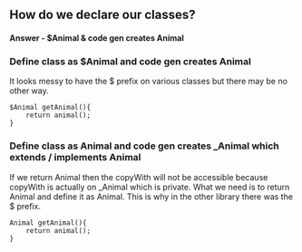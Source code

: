 ## How do we declare our classes?

#### Answer - $Animal & code gen creates Animal


### Define class as $Animal and code gen creates Animal

It looks messy to have the $ prefix on various classes but there may be no other way.

```
$Animal getAnimal(){
    return animal();
}
```

### Define class as Animal and code gen creates _Animal which extends / implements Animal

If we return Animal then the copyWith will not be accessible because copyWith is actually on _Animal which is private.
What we need is to return Animal and define it as Animal.  This is why in the other library there was the $ prefix.

```
Animal getAnimal(){
    return animal();
}
```
